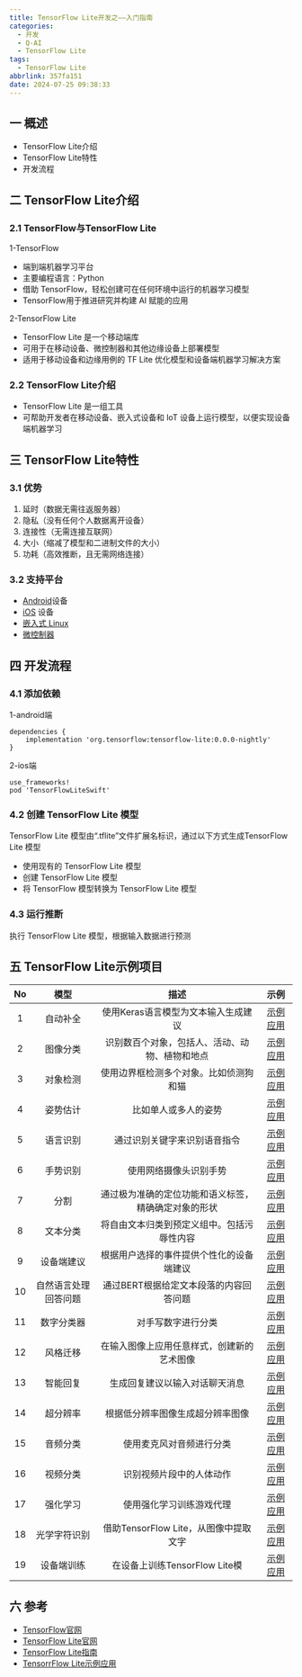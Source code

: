 ```yaml
---
title: TensorFlow Lite开发之——入门指南
categories:
  - 开发
  - Q-AI
  - TensorFlow Lite
tags:
  - TensorFlow Lite
abbrlink: 357fa151
date: 2024-07-25 09:38:33
---
```

## 一 概述

* TensorFlow Lite介绍
* TensorFlow Lite特性
* 开发流程

<!--more-->

## 二 TensorFlow Lite介绍

### 2.1 TensorFlow与TensorFlow Lite

1-TensorFlow

* 端到端机器学习平台
* 主要编程语言：Python
* 借助 TensorFlow，轻松创建可在任何环境中运行的机器学习模型
* TensorFlow用于推进研究并构建 AI 赋能的应用

2-TensorFlow Lite

* TensorFlow Lite 是一个移动端库
* 可用于在移动设备、微控制器和其他边缘设备上部署模型
* 适用于移动设备和边缘用例的 TF Lite 优化模型和设备端机器学习解决方案

### 2.2 TensorFlow Lite介绍

* TensorFlow Lite 是一组工具
* 可帮助开发者在移动设备、嵌入式设备和 loT 设备上运行模型，以便实现设备端机器学习

## 三 TensorFlow Lite特性

### 3.1 优势

1. 延时（数据无需往返服务器）
2. 隐私（没有任何个人数据离开设备）
3. 连接性（无需连接互联网）
4. 大小（缩减了模型和二进制文件的大小）
5. 功耗（高效推断，且无需网络连接）

### 3.2 支持平台

*  [Android](https://www.tensorflow.org/lite/guide/android?hl=zh-cn)设备
*  [iOS](https://www.tensorflow.org/lite/guide/ios?hl=zh-cn) 设备
* [嵌入式 Linux](https://www.tensorflow.org/lite/guide/python?hl=zh-cn)
* [微控制器](https://www.tensorflow.org/lite/microcontrollers?hl=zh-cn)

## 四 开发流程

### 4.1 添加依赖

1-android端 

```
dependencies {
    implementation 'org.tensorflow:tensorflow-lite:0.0.0-nightly'
}
```

2-ios端

```
use_frameworks!
pod 'TensorFlowLiteSwift'
```

### 4.2 创建 TensorFlow Lite 模型

TensorFlow Lite 模型由“.tflite”文件扩展名标识，通过以下方式生成TensorFlow Lite 模型

* 使用现有的 TensorFlow Lite 模型
* 创建 TensorFlow Lite 模型
* 将 TensorFlow 模型转换为 TensorFlow Lite 模型

### 4.3 运行推断

执行 TensorFlow Lite 模型，根据输入数据进行预测

## 五  TensorFlow Lite示例项目

|  No  |         模型         |                         描述                         |                             示例                             |
| :--: | :------------------: | :--------------------------------------------------: | :----------------------------------------------------------: |
|  1   |       自动补全       |         使用Keras语言模型为文本输入生成建议          | [示例应用](https://www.tensorflow.org/lite/examples?hl=zh-cn) |
|  2   |       图像分类       |    识别数百个对象，包括人、活动、动物、植物和地点    | [示例应用](https://www.tensorflow.org/lite/examples?hl=zh-cn) |
|  3   |       对象检测       |        使用边界框检测多个对象。比如侦测狗和猫        | [示例应用](https://www.tensorflow.org/lite/examples?hl=zh-cn) |
|  4   |       姿势估计       |                 比如单人或多人的姿势                 | [示例应用](https://www.tensorflow.org/lite/examples?hl=zh-cn) |
|  5   |       语言识别       |             通过识别关键字来识别语音指令             | [示例应用](https://www.tensorflow.org/lite/examples?hl=zh-cn) |
|  6   |       手势识别       |                使用网络摄像头识别手势                | [示例应用](https://www.tensorflow.org/lite/examples?hl=zh-cn) |
|  7   |         分割         | 通过极为准确的定位功能和语义标签，精确确定对象的形状 | [示例应用](https://www.tensorflow.org/lite/examples?hl=zh-cn) |
|  8   |       文本分类       |      将自由文本归类到预定义组中。包括污辱性内容      | [示例应用](https://www.tensorflow.org/lite/examples?hl=zh-cn) |
|  9   |      设备端建议      |       根据用户选择的事件提供个性化的设备端建议       | [示例应用](https://www.tensorflow.org/lite/examples?hl=zh-cn) |
|  10  | 自然语言处理回答问题 |        通过BERT根据给定文本段落的内容回答问题        | [示例应用](https://www.tensorflow.org/lite/examples?hl=zh-cn) |
|  11  |      数字分类器      |                  对手写数字进行分类                  | [示例应用](https://www.tensorflow.org/lite/examples?hl=zh-cn) |
|  12  |       风格迁移       |      在输入图像上应用任意样式，创建新的艺术图像      | [示例应用](https://www.tensorflow.org/lite/examples?hl=zh-cn) |
|  13  |       智能回复       |            生成回复建议以输入对话聊天消息            | [示例应用](https://www.tensorflow.org/lite/examples?hl=zh-cn) |
|  14  |       超分辨率       |           根据低分辨率图像生成超分辨率图像           | [示例应用](https://www.tensorflow.org/lite/examples?hl=zh-cn) |
|  15  |       音频分类       |               使用麦克风对音频进行分类               | [示例应用](https://www.tensorflow.org/lite/examples?hl=zh-cn) |
|  16  |       视频分类       |               识别视频片段中的人体动作               | [示例应用](https://www.tensorflow.org/lite/examples?hl=zh-cn) |
|  17  |       强化学习       |               使用强化学习训练游戏代理               | [示例应用](https://www.tensorflow.org/lite/examples?hl=zh-cn) |
|  18  |     光学字符识别     |        借助TensorFlow Lite，从图像中提取文字         | [示例应用](https://www.tensorflow.org/lite/examples?hl=zh-cn) |
|  19  |      设备端训练      |            在设备上训练TensorFlow Lite模             | [示例应用](https://www.tensorflow.org/lite/examples?hl=zh-cn) |

## 六 参考

* [TensorFlow官网](https://www.tensorflow.org/?hl=zh-cn)
* [TensorFlow Lite官网](https://www.tensorflow.org/lite?hl=zh-cn)
* [TensorFlow Lite指南](https://www.tensorflow.org/lite/guide?hl=zh-cn)
* [TensorrFlow Lite示例应用](https://www.tensorflow.org/lite/examples?hl=zh-cn)

